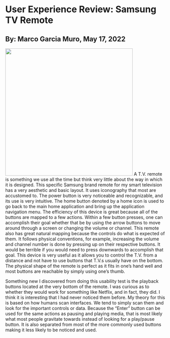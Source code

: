 # User Experience Review: Samsung TV Remote
## By: Marco Garcia Muro, May 17, 2022
<img src="https://ae01.alicdn.com/kf/H03c1f5deab944228af06aa70eb0fe16ae/Remote-Controller-BN59-01303A-Remote-Control-For-Samsung-TV-UE43NU7170-UE40NU7199-UE50NU7095-Remote-Controllers.jpg_Q90.jpg_.webp" width="400"/>
A T.V. remote is something we use all the time but think very little about the way in which it is designed. This specific Samsung brand remote for my smart television has a very aesthetic and basic layout. It uses iconography that most are accustomed to. The power button is very noticeable and recognizable, and its use is very intuitive. The home button denoted by a home icon is used to go back to the main home application and bring up the application navigation menu. The efficiency of this device is great because all of the buttons are mapped to a few actions. Within a few button presses, one can accomplish their goal whether that be by using the arrow buttons to move around through a screen or changing the volume or channel. This remote also has great natural mapping because the controls do what is expected of them. It follows physical conventions, for example, increasing the volume and channel number is done by pressing up on their respective buttons. It would be terrible if you would need to press downwards to accomplish that goal. This device is very useful as it allows you to control the T.V. from a distance and not have to use buttons that T.V.s usually have on the bottom. 
The physical shape of the remote is perfect as it fits in one’s hand well and most buttons are reachable by simply using one’s thumb. 


Something new I discovered from doing this usability test is the playback buttons located at the very bottom of the remote. I was curious as to whether they would work for something like Netflix, and in fact, they did. I think it is interesting that I had never noticed them before. My theory for this is based on how humans scan interfaces. We tend to simply scan them and look for the important controls or data. Because the “Enter” button can be used for the same actions as pausing and playing media, that is most likely what most people gravitate towards instead of looking for a play/pause button. It is also separated from most of the more commonly used buttons making it less likely to be noticed and used. 

